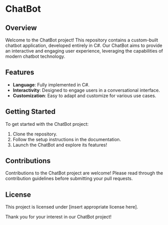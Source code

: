 # ChatBot

## Overview
Welcome to the ChatBot project! This repository contains a custom-built chatbot application, developed entirely in C#. Our ChatBot aims to provide an interactive and engaging user experience, leveraging the capabilities of modern chatbot technology.

## Features
- **Language**: Fully implemented in C#.
- **Interactivity**: Designed to engage users in a conversational interface.
- **Customization**: Easy to adapt and customize for various use cases.

## Getting Started
To get started with the ChatBot project:
1. Clone the repository.
2. Follow the setup instructions in the documentation.
3. Launch the ChatBot and explore its features!

## Contributions
Contributions to the ChatBot project are welcome! Please read through the contribution guidelines before submitting your pull requests.

## License
This project is licensed under [insert appropriate license here].

Thank you for your interest in our ChatBot project!
